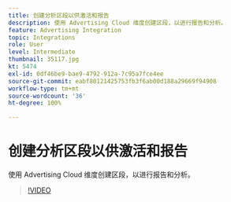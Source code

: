 ```yaml
---
title: 创建分析区段以供激活和报告
description: 使用 Advertising Cloud 维度创建区段，以进行报告和分析。
feature: Advertising Integration
topic: Integrations
role: User
level: Intermediate
thumbnail: 35117.jpg
kt: 5474
exl-id: 0df46be9-bae9-4792-912a-7c95a7fce4ee
source-git-commit: eabf80121425753fb3f6ab00d188a29669f94908
workflow-type: tm+mt
source-wordcount: '36'
ht-degree: 100%

---
```


# 创建分析区段以供激活和报告

使用 Advertising Cloud 维度创建区段，以进行报告和分析。

>[!VIDEO](https://video.tv.adobe.com/v/35117/?quality=12&learn=on)
